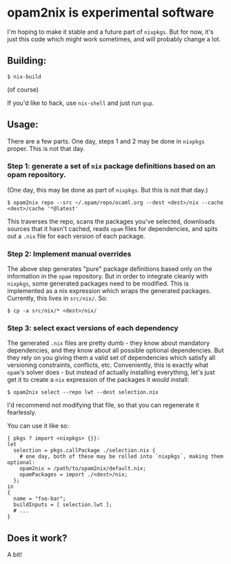 # opam2nix is experimental software

I'm hoping to make it stable and a future part of `nixpkgs`. But for now, it's just this code which might work sometimes, and will probably change a lot.

## Building:

    $ nix-build

(of course)

If you'd like to hack, use `nix-shell` and just run `gup`.

## Usage:

There are a few parts. One day, steps 1 and 2 may be done in `nixpkgs` proper. This is not that day.

### Step 1: generate a set of `nix` package definitions based on an opam repository.

(One day, this may be done as part of `nixpkgs`. But this is not that day.)

    $ opam2nix repo --src ~/.opam/repo/ocaml.org --dest <dest>/nix --cache <dest>/cache '*@latest'

This traverses the repo, scans the packages you've selected, downloads sources that it hasn't cached, reads `opam` files for dependencies, and spits out a `.nix` file for each version of each package.

### Step 2: Implement manual overrides

The above step generates "pure" package definitions based only on the information in the `opam` repository. But in order to integrate cleanly with `nixpkgs`, some generated packages need to be modified. This is implemented as a nix expression which wraps the generated packages. Currently, this lives in `src/nix/`. So:

    $ cp -a src/nix/* <dest>/nix/

### Step 3: select exact versions of each dependency

The generated `.nix` files are pretty dumb - they know about mandatory dependencies, and they know about all possible optional dependencies. But they rely on you giving them a valid set of dependencies which satisfy all versioning constraints, conflicts, etc. Conveniently, this is exactly what `opam`'s solver does - but instead of actually installing everything, let's just get it to create a `nix` expression of the packages it _would_ install:

    $ opam2nix select --repo lwt --dest selection.nix

I'd recommend not modifying that file, so that you can regenerate it fearlessly.

You can use it like so:

    { pkgs ? import <nixpkgs> {}}:
    let
      selection = pkgs.callPackage ./selection.nix {
        # one day, both of these may be rolled into `nixpkgs`, making them optional:
        opam2nix = /path/to/opam2nix/default.nix;
        opamPackages = import ./<dest>/nix;
      };
    in
    {
      name = "foo-bar";
      buildInputs = [ selection.lwt ];
      # ...
    }

## Does it work?

A bit!


